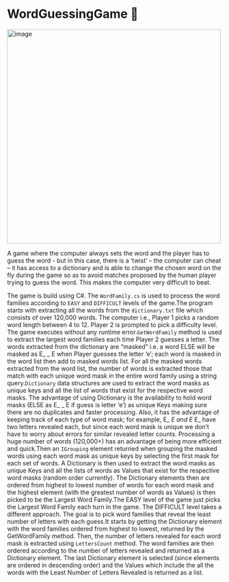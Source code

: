# WordGuessingGame 👾

<img width="500" alt="image" src="https://github.com/srijachatterjee19/WordGuessingGame/assets/84346422/1a0adf40-34c9-4079-a72a-b8bb997a155a">

A game where the computer always sets the word and the player has to guess the word - but in this case, there is a ‘twist’ – the computer can cheat – it has access to a dictionary and is able to change the chosen word on the fly during the game so as to avoid matches proposed by the human player trying to guess the word. This makes the computer very difficult to beat.


The game is build using C#. The `WordFamily.cs` is used to process the word families according to `EASY` and `DIFFICULT` levels of the game.The program starts with extracting all the words from the `dictionary.txt` file which consists of over 120,000 words. The computer i.e., Player 1 picks a random word length between 4 to 12. Player 2 is prompted to pick a difficulty level. The game executes without any runtime error.`GetWordFamily` method is used to extract the largest word families each time Player 2 guesses a letter. The words extracted from the dictionary are “masked” i.e. a word ELSE will be masked as E_ _ E when Player guesses the letter ‘e’; each word is masked in the word list then add to masked words list. For all the masked words extracted from the word list, the number of words is extracted those that match with each unique word mask in the entire word family using a string query.`Dictionary` data structures are used to extract the word masks as unique keys and all the list of words that exist for the respective word masks. The advantage of using Dictionary is the availability to hold word masks
(ELSE as E_ _ E if guess is letter ‘e’) as unique Keys making sure there are no duplicates and faster processing. Also, it has the advantage of keeping track of each type of word mask; for example, E_ _E and E_ E_ have two letters revealed each, but since each word mask is unique we don’t have to worry about errors for similar revealed letter counts. Processing a huge number of words (120,000+) has an advantage of being more efficient and quick.Then an `IGrouping` element returned when grouping the masked words using each word mask as unique keys by selecting the first mask for each set of words. A Dictionary is then used to extract the word masks as unique Keys and all the lists of words as Values that exist for the respective word masks (random order currently). The Dictionary elements then are ordered from highest to lowest number of words for each word mask and the highest element (with the greatest number of words as Values) is then picked to be the Largest Word Family.The EASY level of the game just picks the Largest Word Family each turn in the game. The DIFFICULT level takes a different approach. The goal is to pick word families that reveal the least number of letters with each guess.It starts by getting the Dictionary element with the word families ordered from highest to lowest, returned by the GetWordFamily method. Then, the number of letters revealed for each word mask is extracted using `LettersCount` method. The word families are then ordered according to the number of letters revealed and returned as a Dictionary element. The last Dictionary element is selected (since elements are ordered in descending order) and the Values which include the all the words with the Least Number of Letters Revealed
is returned as a list.

